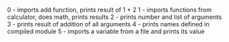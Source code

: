 0 - imports add function, prints result of 1 + 2
1 - imports functions from calculator, does math, prints results
2 - prints number and list of arguments
3 - prints result of addition of all arguments
4 - prints names defined in compiled module
5 - imports a variable from a file and prints its value
